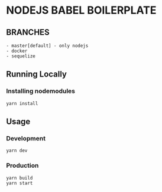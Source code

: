 # NODEJS BABEL BOILERPLATE

## BRANCHES

    - master[default] - only nodejs
    - docker
    - sequelize

## Running Locally

### Installing nodemodules

    yarn install

## Usage

### Development

    yarn dev

### Production

    yarn build
    yarn start
